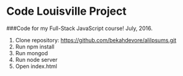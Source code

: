 # Code Louisville Project
###Code for my Full-Stack JavaScript course!  July, 2016.

1. Clone repository: https://github.com/bekahdevore/aliIpsums.git
2. Run npm install
3. Run mongod 
4. Run node server
5. Open index.html



